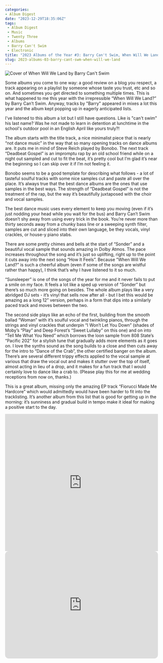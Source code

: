 ```yaml
---
categories:
- Album Digest
date: "2023-12-29T18:35:06Z"
tags: 
 - Album Digest
 - Music
 - Twenty Three
 - Albums
 - Barry Can't Swim
 - Electronic
title: "2023 Albums of the Year #3: Barry Can't Swim, When Will We Land?"
slug: 2023-albums-03-barry-cant-swm-when-will-we-land
---
```


![Cover of When Will We Land by Barry Can't Swim](/assets/images/albums-2023/barry-cant-swim-when-will-we-land.jpeg)

Some albums you come to one way: a good review on a blog you respect, a track appearing on a playlist by someone whose taste you trust, etc and so on. And sometimes you get directed to something multiple times. This is what happened to me this year with the irrepressible “When Will We Land?” by Barry Can’t Swim. Anyway, tracks by "Barry" appeared in mixes a lot this year and the album kept popping up in eagerly anticipated lists.

I've listened to this album a lot but I still have questions. Like is "can't swim" his last name? Was he not made to learn in detention at lunchtime in the school's outdoor pool in an English April like yours truly?! 

The album starts with the title track, a nice minimalist piece that is nearly “not dance music” in the way that so many opening tracks on dance albums are. It puts me in mind of Steve Reich played by Bonobo. The next track “Deadbeat Gospel” is an impromptu rap by an old school friend while on a night out sampled and cut to fit the beat, it’s pretty cool but I’m glad it’s near the beginning so I can skip over it if I’m not feeling it. 

Bonobo seems to be a good template for describing what follows - a lot of tasteful soulful tracks with some nice samples cut and paste all over the place. It’s always true that the best dance albums are the ones that use samples in the best ways. The strength of “Deadbeat Gospel” is not the treatment of the rap, but the way it’s beautifully juxtaposed with the choir and vocal samples.

The best dance music uses every element to keep you moving (even if it’s just nodding your head while you wait for the bus) and Barry Can’t Swim doesn’t shy away from using every trick in the book. You’re never more than thirty seconds away from a chunky bass line or a sweeping synth filter, samples are cut and sliced into their own language, be they vocals, vinyl crackles, or house-y piano stabs.

There are some pretty chimes and bells at the start of “Sonder” and a beautiful vocal sample that sounds amazing in Dolby Atmos. The pace increases throughout the song and it’s just so uplifting, right up to the point it cuts away into the next song “How It Feels”. Because ”When Will We Land?” is such a cheerful album (even if some of the songs are wistful rather than happy), I think that’s why I have listened to it so much. 

“Sunsleeper” is one of the songs of the year for me and it never fails to put a smile on my face. It feels a lot like a sped up version of “Sonder” but there’s so much more going on besides. The whole album plays like a very abridged DJ sets - it’s vinyl that sells now after all - but I bet this would be amazing as a long 12” version, perhaps in a form that dips into a similarly paced track and moves between the two. 

The second side plays like an echo of the first, building from the smooth ballad “Woman” with it’s soulful vocal and twinkling pianos, through the strings and vinyl crackles that underpin “I Won’t Let You Down” (shades of Moby’s “Play” and Deep Forest’s “Sweet Lullaby” on this one) and on into “Tell Me What You Need” which borrows the loon sample from 808 State’s “Pacific 202” for a stylish tune that gradually adds more elements as it goes on. I love the synths sound as the song builds to a close and then cuts away for the intro to “Dance of the Crab”, the other certified banger on the album. There’s are several different trippy effects applied to the vocal sample at various that draw the vocal out and makes it stutter over the top of itself, almost acting in lieu of a drop, and it makes for a fun track that I would certainly love to dance like a crab to. (Please play this for me at wedding receptions from now on, thanks.)

This is a great album, missing only the amazing EP track “Fiorucci Made Me Hardcore” which would admittedly would have been harder to fit into the tracklisting. It’s another album from this list that is good for getting up in the morning: it’s sunniness and gradual build in tempo make it ideal for making a positive start to the day. 

<iframe allow="autoplay *; encrypted-media *;" frameborder="0" height="450" style="width:100%;max-width:660px;overflow:hidden;background:transparent;" sandbox="allow-forms allow-popups allow-same-origin allow-scripts allow-storage-access-by-user-activation allow-top-navigation-by-user-activation" src="https://embed.music.apple.com/gb/album/when-will-we-land/1687656892"></iframe>

<iframe style="border-radius:12px" src="https://open.spotify.com/embed/album/5LASDBDtLLEt3QqVtgOoaM?utm_source=generator" width="100%" height="352" frameBorder="0" allowfullscreen="" allow="autoplay; clipboard-write; encrypted-media; fullscreen; picture-in-picture" loading="lazy"></iframe>